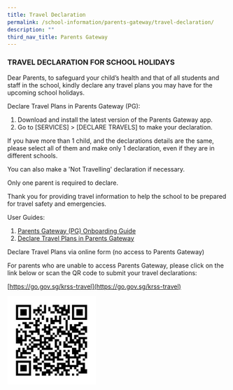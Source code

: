 ```yaml
---
title: Travel Declaration
permalink: /school-information/parents-gateway/travel-declaration/
description: ""
third_nav_title: Parents Gateway
---
```



### TRAVEL DECLARATION FOR SCHOOL HOLIDAYS

Dear Parents, to safeguard your child’s health and that of all students and staff in the school, kindly declare any travel plans you may have for the upcoming school holidays.

Declare Travel Plans in Parents Gateway (PG):

1.  Download and install the latest version of the Parents Gateway app.
2.  Go to \[SERVICES\] > \[DECLARE TRAVELS\] to make your declaration.

If you have more than 1 child, and the declarations details are the same, please select all of them and make only 1 declaration, even if they are in different schools.

You can also make a 'Not Travelling' declaration if necessary.

Only one parent is required to declare.

Thank you for providing travel information to help the school to be prepared for travel safety and emergencies.

User Guides:

1.  [Parents Gateway (PG) Onboarding Guide](/files/01-Parents-Gateway-PG-Onboarding-Guide.pdf)
2.  [Declare Travel Plans in Parents Gateway](/files/02-Declare-Travel-Plans-in-Parents-Gateway.pdf)

Declare Travel Plans via online form (no access to Parents Gateway)

For parents who are unable to access Parents Gateway, please click on the link below or scan the QR code to submit your travel declarations:

[https://go.gov.sg/krss-travel](https://go.gov.sg/krss-travel)

<style>  
img {  
  display: block;  
  margin-left: auto;  
  margin-right: auto;  
}  
</style>  
<body><img src="/images/Travel-Declarations-Online-Form.jpg" alt="Travel Declarations Online Form" style="width:40%;">  
  
</body>